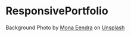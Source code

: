 # ResponsivePortfolio
<span>Background Photo by <a href="https://unsplash.com/@monaeendra?utm_source=unsplash&amp;utm_medium=referral&amp;utm_content=creditCopyText">Mona Eendra</a> on <a href="https://unsplash.com/s/photos/background?utm_source=unsplash&amp;utm_medium=referral&amp;utm_content=creditCopyText">Unsplash</a></span>